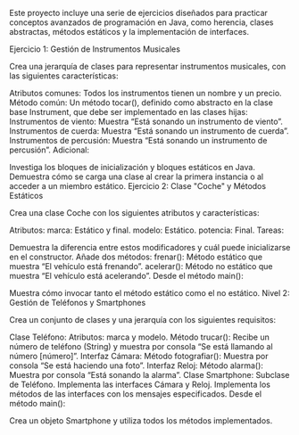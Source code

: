 Este proyecto incluye una serie de ejercicios diseñados para practicar conceptos avanzados de programación en Java, como herencia, clases abstractas, métodos estáticos y la implementación de interfaces.

Ejercicio 1: Gestión de Instrumentos Musicales

Crea una jerarquía de clases para representar instrumentos musicales, con las siguientes características:

Atributos comunes: Todos los instrumentos tienen un nombre y un precio.
Método común: Un método tocar(), definido como abstracto en la clase base Instrument, que debe ser implementado en las clases hijas:
Instrumentos de viento: Muestra “Está sonando un instrumento de viento”.
Instrumentos de cuerda: Muestra “Está sonando un instrumento de cuerda”.
Instrumentos de percusión: Muestra “Está sonando un instrumento de percusión”.
Adicional:

Investiga los bloques de inicialización y bloques estáticos en Java.
Demuestra cómo se carga una clase al crear la primera instancia o al acceder a un miembro estático.
Ejercicio 2: Clase "Coche" y Métodos Estáticos

Crea una clase Coche con los siguientes atributos y características:

Atributos:
marca: Estático y final.
modelo: Estático.
potencia: Final.
Tareas:

Demuestra la diferencia entre estos modificadores y cuál puede inicializarse en el constructor.
Añade dos métodos:
frenar(): Método estático que muestra “El vehículo está frenando”.
acelerar(): Método no estático que muestra “El vehículo está acelerando”.
Desde el método main():

Muestra cómo invocar tanto el método estático como el no estático.
Nivel 2: Gestión de Teléfonos y Smartphones

Crea un conjunto de clases y una jerarquía con los siguientes requisitos:

Clase Teléfono:
Atributos: marca y modelo.
Método trucar(): Recibe un número de teléfono (String) y muestra por consola “Se está llamando al número [número]”.
Interfaz Cámara:
Método fotografiar(): Muestra por consola “Se está haciendo una foto”.
Interfaz Reloj:
Método alarma(): Muestra por consola “Está sonando la alarma”.
Clase Smartphone:
Subclase de Teléfono.
Implementa las interfaces Cámara y Reloj.
Implementa los métodos de las interfaces con los mensajes especificados.
Desde el método main():

Crea un objeto Smartphone y utiliza todos los métodos implementados.
